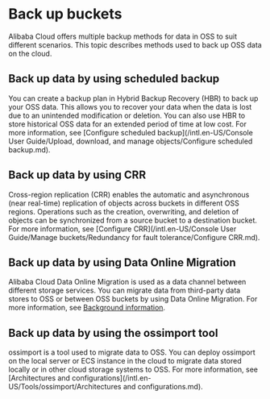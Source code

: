 # Back up buckets

Alibaba Cloud offers multiple backup methods for data in OSS to suit different scenarios. This topic describes methods used to back up OSS data on the cloud.

## Back up data by using scheduled backup

You can create a backup plan in Hybrid Backup Recovery \(HBR\) to back up your OSS data. This allows you to recover your data when the data is lost due to an unintended modification or deletion. You can also use HBR to store historical OSS data for an extended period of time at low cost. For more information, see [Configure scheduled backup](/intl.en-US/Console User Guide/Upload, download, and manage objects/Configure scheduled backup.md).

## Back up data by using CRR

Cross-region replication \(CRR\) enables the automatic and asynchronous \(near real-time\) replication of objects across buckets in different OSS regions. Operations such as the creation, overwriting, and deletion of objects can be synchronized from a source bucket to a destination bucket. For more information, see [Configure CRR](/intl.en-US/Console User Guide/Manage buckets/Redundancy for fault tolerance/Configure CRR.md).

## Back up data by using Data Online Migration

Alibaba Cloud Data Online Migration is used as a data channel between different storage services. You can migrate data from third-party data stores to OSS or between OSS buckets by using Data Online Migration. For more information, see [Background information]().

## Back up data by using the ossimport tool

ossimport is a tool used to migrate data to OSS. You can deploy ossimport on the local server or ECS instance in the cloud to migrate data stored locally or in other cloud storage systems to OSS. For more information, see [Architectures and configurations](/intl.en-US/Tools/ossimport/Architectures and configurations.md).

